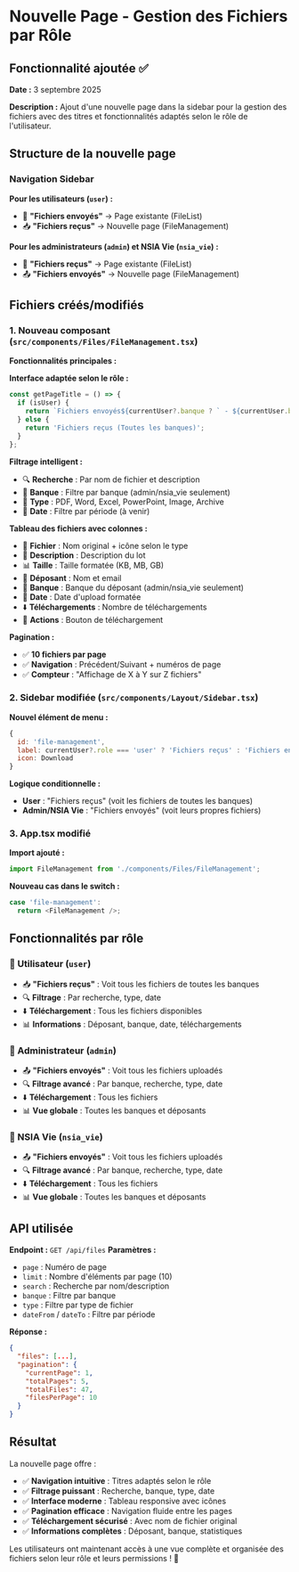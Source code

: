 # Nouvelle Page - Gestion des Fichiers par Rôle

## Fonctionnalité ajoutée ✅

**Date :** 3 septembre 2025

**Description :** Ajout d'une nouvelle page dans la sidebar pour la gestion des fichiers avec des titres et fonctionnalités adaptés selon le rôle de l'utilisateur.

## Structure de la nouvelle page

### **Navigation Sidebar**

**Pour les utilisateurs (`user`) :**
- 📁 **"Fichiers envoyés"** → Page existante (FileList)
- 📥 **"Fichiers reçus"** → Nouvelle page (FileManagement)

**Pour les administrateurs (`admin`) et NSIA Vie (`nsia_vie`) :**
- 📁 **"Fichiers reçus"** → Page existante (FileList) 
- 📤 **"Fichiers envoyés"** → Nouvelle page (FileManagement)

## Fichiers créés/modifiés

### **1. Nouveau composant** (`src/components/Files/FileManagement.tsx`)

**Fonctionnalités principales :**

**Interface adaptée selon le rôle :**
```javascript
const getPageTitle = () => {
  if (isUser) {
    return `Fichiers envoyés${currentUser?.banque ? ` - ${currentUser.banque}` : ''}`;
  } else {
    return 'Fichiers reçus (Toutes les banques)';
  }
};
```

**Filtrage intelligent :**
- 🔍 **Recherche** : Par nom de fichier et description
- 🏦 **Banque** : Filtre par banque (admin/nsia_vie seulement)
- 📄 **Type** : PDF, Word, Excel, PowerPoint, Image, Archive
- 📅 **Date** : Filtre par période (à venir)

**Tableau des fichiers avec colonnes :**
- 📁 **Fichier** : Nom original + icône selon le type
- 📝 **Description** : Description du lot
- 📊 **Taille** : Taille formatée (KB, MB, GB)
- 👤 **Déposant** : Nom et email
- 🏦 **Banque** : Banque du déposant (admin/nsia_vie seulement)
- 📅 **Date** : Date d'upload formatée
- ⬇️ **Téléchargements** : Nombre de téléchargements
- 🔧 **Actions** : Bouton de téléchargement

**Pagination :**
- ✅ **10 fichiers par page**
- ✅ **Navigation** : Précédent/Suivant + numéros de page
- ✅ **Compteur** : "Affichage de X à Y sur Z fichiers"

### **2. Sidebar modifiée** (`src/components/Layout/Sidebar.tsx`)

**Nouvel élément de menu :**
```javascript
{ 
  id: 'file-management', 
  label: currentUser?.role === 'user' ? 'Fichiers reçus' : 'Fichiers envoyés', 
  icon: Download 
}
```

**Logique conditionnelle :**
- **User** : "Fichiers reçus" (voit les fichiers de toutes les banques)
- **Admin/NSIA Vie** : "Fichiers envoyés" (voit leurs propres fichiers)

### **3. App.tsx modifié**

**Import ajouté :**
```javascript
import FileManagement from './components/Files/FileManagement';
```

**Nouveau cas dans le switch :**
```javascript
case 'file-management':
  return <FileManagement />;
```

## Fonctionnalités par rôle

### **👤 Utilisateur (`user`)**
- 📥 **"Fichiers reçus"** : Voit tous les fichiers de toutes les banques
- 🔍 **Filtrage** : Par recherche, type, date
- ⬇️ **Téléchargement** : Tous les fichiers disponibles
- 📊 **Informations** : Déposant, banque, date, téléchargements

### **👑 Administrateur (`admin`)**
- 📤 **"Fichiers envoyés"** : Voit tous les fichiers uploadés
- 🔍 **Filtrage avancé** : Par banque, recherche, type, date
- ⬇️ **Téléchargement** : Tous les fichiers
- 📊 **Vue globale** : Toutes les banques et déposants

### **🏢 NSIA Vie (`nsia_vie`)**
- 📤 **"Fichiers envoyés"** : Voit tous les fichiers uploadés
- 🔍 **Filtrage avancé** : Par banque, recherche, type, date
- ⬇️ **Téléchargement** : Tous les fichiers
- 📊 **Vue globale** : Toutes les banques et déposants

## API utilisée

**Endpoint :** `GET /api/files`
**Paramètres :**
- `page` : Numéro de page
- `limit` : Nombre d'éléments par page (10)
- `search` : Recherche par nom/description
- `banque` : Filtre par banque
- `type` : Filtre par type de fichier
- `dateFrom` / `dateTo` : Filtre par période

**Réponse :**
```json
{
  "files": [...],
  "pagination": {
    "currentPage": 1,
    "totalPages": 5,
    "totalFiles": 47,
    "filesPerPage": 10
  }
}
```

## Résultat

La nouvelle page offre :

- ✅ **Navigation intuitive** : Titres adaptés selon le rôle
- ✅ **Filtrage puissant** : Recherche, banque, type, date
- ✅ **Interface moderne** : Tableau responsive avec icônes
- ✅ **Pagination efficace** : Navigation fluide entre les pages
- ✅ **Téléchargement sécurisé** : Avec nom de fichier original
- ✅ **Informations complètes** : Déposant, banque, statistiques

Les utilisateurs ont maintenant accès à une vue complète et organisée des fichiers selon leur rôle et leurs permissions ! 🎉

